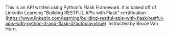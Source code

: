 This is an API written using Python's Flask Framework.
It is based off of Linkedin Learning "Building RESTFUL APIs with Flask" certification (https://www.linkedin.com/learning/building-restful-apis-with-flask/restful-apis-with-python-3-and-flask-4?autoplay=true) instructed by Bruce Van Horn.